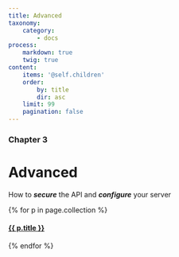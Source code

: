 ```yaml
---
title: Advanced
taxonomy:
    category:
        - docs
process:
    markdown: true
    twig: true
content:
    items: '@self.children'
    order:
        by: title
        dir: asc
    limit: 99
    pagination: false
---
```


### Chapter 3

# Advanced

How to ***secure*** the API and ***configure*** your server

{% for p in page.collection %}
#### [ {{ p.title }}]({{p.link}})
{% endfor %}